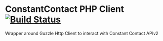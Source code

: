 # ConstantContact PHP Client [![Build Status](https://travis-ci.org/classy-org/constantcontact-php-client.png?branch=master)](https://travis-ci.org/classy-org/constantcontact-php-client)
Wrapper around Guzzle Http Client to interact with Constant Contact APIv2
